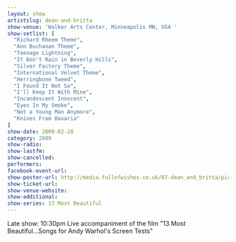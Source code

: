 ```yaml
---
layout: show
artistslug: dean-and-britta
show-venue: 'Walker Arts Center, Minneapolis MN, USA '
show-setlist: [
  "Richard Rheem Theme",
  "Ann Buchanan Theme",
  "Teenage Lightning",
  "It Don't Rain in Beverly Hills",
  "Silver Factory Theme",
  "International Velvet Theme",
  "Herringbone Tweed",
  "I Found It Not So",
  "I'll Keep It With Mine",
  "Incandescent Innocent",
  "Eyes In My Smoke",
  "Not a Young Man Anymore",
  "Knives From Bavaria"
]
show-date: 2009-02-28
category: 2009
show-radio: 
show-lastfm: 
show-cancelled: 
performers: 
facebook-event-url: 
show-poster-url: http://media.fullofwishes.co.uk/07-dean_and_britta/pictures/13most_300-new.jpg
show-ticket-url: 
show-venue-website: 
show-additional:
show-series: 13 Most Beautiful
---
```


Late show: 10:30pm Live accompaniment of the film "13 Most Beautiful...Songs for Andy Warhol\'s Screen Tests"